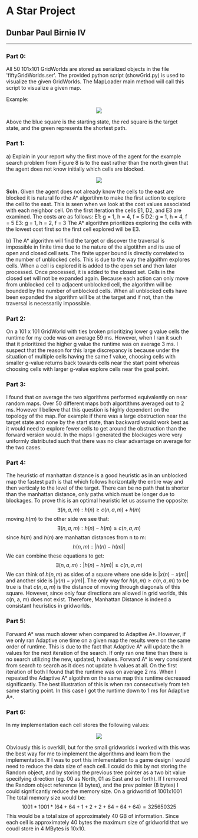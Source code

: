 # A Star Project
## Dunbar Paul Birnie IV
---
### Part 0:
All 50 101x101 GridWorlds are stored as serialized objects in the file 'fiftyGridWorlds.ser'. The provided python script (showGrid.py) is used to visualize the given GridWorlds. The MapLoader main method will call this script to visualize a given map.

Example:
<p align="center">
<img src="/home/dubar/Pictures/pics/aigame1.jpg">

Above the blue square is the starting state, the red square is the target state, and the green represents the shortest path.

### Part 1:
a) Explain in your report why the first move of the agent for the example search problem from Figure 8 is to the east rather than the north given that the agent does not know initially which cells are blocked.


<p align="center">
<img src="/home/dubar/Pictures/pics/aigameexample2.png">

**Soln.** Given the agent does not already know the cells to the east are blocked it is natural fo rthe A* algortihm to make the first action to explore the cell to the east. This is seen when we look at the cost values associated with each neighbor cell. On the first iteration the cells E1, D2, and E3 are examined. The costs are as follows:
E1: g = 1, h = 4, f = 5
D2: g = 1, h = 4, f = 5
E3: g = 1, h = 2, f = 3
The A* algorithm prioritizes exploring the cells with the lowest cost first so the first cell explored will be E3. 

b) The A* algorithm will find the target or discover the traversal is impossible in finite time due to the nature of the algotithm and its use of open and closed cell sets. The finite upper bound is directly correlated to the number of unblocked cells. This is due to the way the algoithm explores cells. When a cell is explored it is added to the open set and then later processed. Once processed, it is added to the closed set. Cells in the closed set will not be expanded again. Because each action can only move from unblocked cell to adjacent unblocked cell, the algorithm will be bounded by the number of unblocked cells. When all unblocked cells have been expanded the algorithm will be at the target and if not, than the traversal is necessarily impossible.

### Part 2:
On a 101 x 101 GridWorld with ties broken prioritizing lower g value cells the runtime for my code was on average 59 ms. However, when I ran it such that it prioritized the higher g value the runtime was on average 3 ms. I suspect that the reason for this large discrepancy is because under the situation of multiple cells having the same f value, choosing cells with smaller g-value returns back towards cells near the start point whereas choosing cells with larger g-value explore cells near the goal point.
### Part 3:
I found that on average the two algorithms performed equivalently on near random maps. Over 50 different maps both algortithms averaged out to 2 ms. However I believe that this question is highly dependent on the topology of the map. For example if there was a large obstruction near the target state and none by the start state, than backward would work best as it would need to explore fewer cells to get around the obstruction than the forward version would. In the maps I generated the blockages were very uniformly distributed such that there was no clear advantage on average for the two cases.
### Part 4:
The heuristic of manhattan distance is a good heuristic as in an unblocked map the fastest path is that which follows horizontally the entire way and then verticaly to the level of the target. There can be no path that is shorter than the manhattan distance, only paths which must be longer due to blockages. To prove this is an optimal heuristic let us assume the opposite:
$$
\exists(n, a, m) : h(n) \geq c(n, a, m) + h(m)
$$
moving $h(m)$ to the other side we see that:
$$
\exists(n, a, m) : h(n) - h(m) \geq c(n, a, m)
$$
since $h(m)$ and $h(n)$ are manhattan distances from n to m:
$$
h(n,m) : |h(n) - h(m)|
$$
We can combine these equations to get:
$$
\exists(n, a, m) : |h(n) - h(m)| \geq c(n, a, m)
$$
We can think of $h(n, m)$ as sides of a square where one side is $|x(n)- x(m)|$ and another side is $|y(n) - y(m)|$. The only way for $h(n, m) \geq c(n, a, m)$ to be true is that $c(n, a, m)$ is the distance of moving through diagonals of this square. However, since only four directions are allowed in grid worlds, this c(n, a, m) does not exist. Therefore, Manhattan Distance is indeed a consistant heuristics in gridworlds.
### Part 5:
Forward A* was much slower when compared to Adaptive A*. However, if we only ran Adaptive one time on a given map the results were on the same order of runtime. This is due to the fact that Adaptive A* will update the h values for the next iteration of the search. If only ran one time than there is no search utilizing the new, updated, h values. Forward A* is very consistent from search to search as it does not update h values at all. On the first iteration of both I found that the runtime was on average 2 ms. When I repeated the Adaptive A* algotihm on the same map this runtime decreased significantly. The best illustration of this is when ran consecutively from teh same starting point. In this case I got the runtime down to 1 ms for Adaptive A*. 
### Part 6:
In my implementation each cell stores the following values:

<p align="center">
<img src="/home/dubar/Pictures/pics/varsai3.png">

Obviously this is overkill, but for the small gridworlds i worked with this was the best way for me to implement the algorithms and learn from the implementation. If I was to port this imlementation to a game design I would need to reduce the data size of each cell. I could do this by not storing the Random object, and by storing the previous tree pointer as a two bit value specifying direction (eg. 00 as North, 01 as East and so forth). If I removed the Random object reference (8 bytes), and the prev pointer (8 bytes) I could significantly reduce the memory size. On a gridworld of 1001x1001 The total memory size would be:
$$
1001*1001*(64+64+1+2+2+64+64+64) = 325650325
$$
This would be a total size of approximately 40 GB of information. Since each cell is approximately 40 bytes the maximum size of gridworld that we coudl store in 4 MBytes is 10x10.
